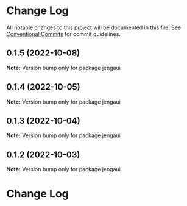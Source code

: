# Change Log

All notable changes to this project will be documented in this file.
See [Conventional Commits](https://conventionalcommits.org) for commit guidelines.

## 0.1.5 (2022-10-08)

**Note:** Version bump only for package jengaui

## 0.1.4 (2022-10-05)

**Note:** Version bump only for package jengaui

## 0.1.3 (2022-10-04)

**Note:** Version bump only for package jengaui

## 0.1.2 (2022-10-03)

**Note:** Version bump only for package jengaui

# Change Log
